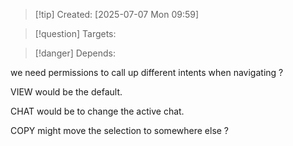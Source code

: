 
>[!tip] Created: [2025-07-07 Mon 09:59]

>[!question] Targets: 

>[!danger] Depends: 

we need permissions to call up different intents when navigating ?

VIEW would be the default.

CHAT would be to change the active chat.

COPY might move the selection to somewhere else ?